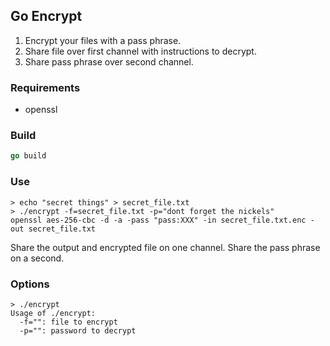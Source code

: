 ## Go Encrypt

1. Encrypt your files with a pass phrase.
2. Share file over first channel with instructions to decrypt.
3. Share pass phrase over second channel.

### Requirements

- openssl

### Build

```go
go build
```

### Use

```
> echo "secret things" > secret_file.txt
> ./encrypt -f=secret_file.txt -p="dont forget the nickels"
openssl aes-256-cbc -d -a -pass "pass:XXX" -in secret_file.txt.enc -out secret_file.txt
```

Share the output and encrypted file on one channel.  Share the pass phrase on a second.

### Options

```
> ./encrypt
Usage of ./encrypt:
  -f="": file to encrypt
  -p="": password to decrypt
```
